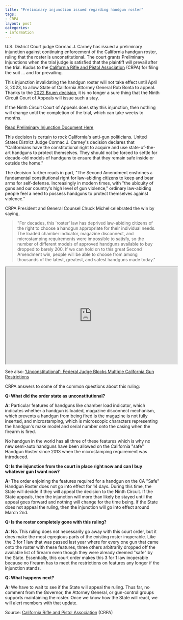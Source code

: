```yaml
---
title: "Preliminary injunction issued regarding handgun roster"
tags:
- CRPA
layout: post
categories:
- information
---
```


U.S. District Court judge Cormac J. Carney has issued a preliminary injunction against continuing enforcement of the California handgun roster, ruling that the roster is unconstitutional. The court grants Preliminary Injunctions when the trial judge is satisfied that the plaintiff will prevail after the trial. Kudos to the [California Rifle and Pistol Association](https://crpa.org) (CRPA) for filing the suit ... and for prevailing.

This injunction invalidating the handgun roster will not take effect until April 3, 2023, to allow State of California Attorney General Rob Bonta to appeal. Thanks to the [2022 Bruen decision](https://www.trigger-treat.com/20220831-antonyuk-v-bruen/index.html), it is no longer a sure thing that the Ninth Circuit Court of Appeals will issue such a stay.

If the Ninth Circuit Court of Appeals does stay this injunction, then nothing will change until the completion of the trial, which can take weeks to months.

[Read Preliminary Injunction Document Here](https://www.trigger-treat.com/20230320-borland-v-bonta/index.html)

This decision is certain to rock California's anti-gun politicians. United States District Judge Cormac J. Carney's decision declares that "Californians have the constitutional right to acquire and use state-of-the-art handguns to protect themselves. They should not be forced to settle for decade-old models of handguns to ensure that they remain safe inside or outside the home."

The decision further reads in part, "The Second Amendment enshrines a fundamental constitutional right for law-abiding citizens to keep and bear arms for self-defense. Increasingly in modern times, with "the ubiquity of guns and our country's high level of gun violence," ordinary law-abiding people feel a need to possess handguns to protect themselves against violence."

CRPA President and General Counsel Chuck Michel celebrated the win by saying,

> "For decades, this 'roster' law has deprived law-abiding citizens of the right to choose a handgun appropriate for their individual needs. The loaded chamber indicator, magazine disconnect, and microstamping requirements were impossible to satisfy, so the number of different models of approved handguns available to buy dropped to barely 200. If we can hold on to this great Second Amendment win, people will be able to choose from among thousands of the latest, greatest, and safest handguns made today."

<iframe width="560" height="315" src="https://www.youtube.com/embed/UOUR4ySw630" title="AMAZING! California Handgun Roster Struck Down By Federal Court As Unconstitutional!"></iframe>

See also: ['Unconstitutional': Federal Judge Blocks Multiple California Gun Restrictions](https://dailycaller.com/2023/03/21/unconstitutional-federal-judge-blocks-multiple-california-gun-restrictions/)

CRPA answers to some of the common questions about this ruling:

**Q: What did the order state as unconstitutional?**

**A:** Particular features of handguns like chamber load indicator, which indicates whether a handgun is loaded, magazine disconnect mechanism, which prevents a handgun from being fired is the magazine is not fully inserted, and microstamping, which is microscopic characters representing the handgun's make model and serial number onto the casing when the firearm is fired.

No handgun in the world has all three of these features which is why no new semi-auto handguns have been allowed on the California "safe" Handgun Roster since 2013 when the microstamping requirement was introduced.

**Q: Is the injunction from the court in place right now and can I buy whatever gun I want now?**

**A:** The order enjoining the features required for a handgun on the CA "Safe" Handgun Roster does not go into effect for 14 days. During this time, the State will decide if they will appeal the decision to the Ninth Circuit. If the State appeals, then the injunction will more than likely be stayed until the appeal goes forward and nothing will change for the time being. If the State does not appeal the ruling, then the injunction will go into effect around March 2nd.

**Q: Is the roster completely gone with this ruling?**

**A:** No. This ruling does not necessarily go away with this court order, but it does make the most egregious parts of the existing roster inoperable. Like the 3 for 1 law that was passed last year where for every one gun that came onto the roster with these features, three others arbitrarily dropped off the available list of firearm even though they were already deemed "safe" by the State. Essentially, this court order makes this 3 for 1 law inoperable because no firearm has to meet the restrictions on features any longer if the injunction stands.

**Q: What happens next?**

**A:** We have to wait to see if the State will appeal the ruling. Thus far, no comment from the Governor, the Attorney General, or gun-control groups supports maintaining the roster. Once we know how the State will react, we will alert members with that update.

Source: [California Rifle and Pistol Association](https://crpa.org) (CRPA)
